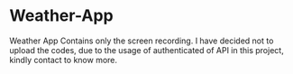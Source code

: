 # Weather-App
Weather App
Contains only the screen recording.
I have decided not to upload the codes, due to the usage of authenticated of API in this project, kindly contact to know more.
